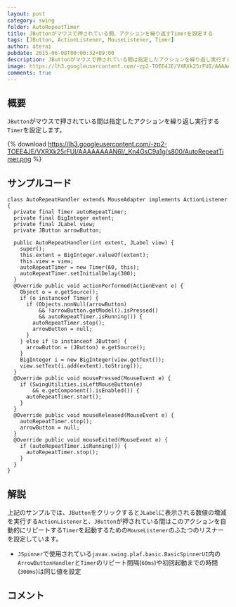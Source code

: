 ```yaml
---
layout: post
category: swing
folder: AutoRepeatTimer
title: JButtonがマウスで押されている間、アクションを繰り返すTimerを設定する
tags: [JButton, ActionListener, MouseListener, Timer]
author: aterai
pubdate: 2015-06-08T00:00:32+09:00
description: JButtonがマウスで押されている間は指定したアクションを繰り返し実行するTimerを設定します。
image: https://lh3.googleusercontent.com/-zp2-TOEE4JE/VXRXk25rFUI/AAAAAAAAN6I/_Kn4GsC9a1g/s800/AutoRepeatTimer.png
comments: true
---
```

## 概要
`JButton`がマウスで押されている間は指定したアクションを繰り返し実行する`Timer`を設定します。

{% download https://lh3.googleusercontent.com/-zp2-TOEE4JE/VXRXk25rFUI/AAAAAAAAN6I/_Kn4GsC9a1g/s800/AutoRepeatTimer.png %}

## サンプルコード
<pre class="prettyprint"><code>class AutoRepeatHandler extends MouseAdapter implements ActionListener {
  private final Timer autoRepeatTimer;
  private final BigInteger extent;
  private final JLabel view;
  private JButton arrowButton;

  public AutoRepeatHandler(int extent, JLabel view) {
    super();
    this.extent = BigInteger.valueOf(extent);
    this.view = view;
    autoRepeatTimer = new Timer(60, this);
    autoRepeatTimer.setInitialDelay(300);
  }
  @Override public void actionPerformed(ActionEvent e) {
    Object o = e.getSource();
    if (o instanceof Timer) {
      if (Objects.nonNull(arrowButton)
          &amp;&amp; !arrowButton.getModel().isPressed()
          &amp;&amp; autoRepeatTimer.isRunning()) {
        autoRepeatTimer.stop();
        arrowButton = null;
      }
    } else if (o instanceof JButton) {
      arrowButton = (JButton) e.getSource();
    }
    BigInteger i = new BigInteger(view.getText());
    view.setText(i.add(extent).toString());
  }
  @Override public void mousePressed(MouseEvent e) {
    if (SwingUtilities.isLeftMouseButton(e)
        &amp;&amp; e.getComponent().isEnabled()) {
      autoRepeatTimer.start();
    }
  }
  @Override public void mouseReleased(MouseEvent e) {
    autoRepeatTimer.stop();
    arrowButton = null;
  }
  @Override public void mouseExited(MouseEvent e) {
    if (autoRepeatTimer.isRunning()) {
      autoRepeatTimer.stop();
    }
  }
}
</code></pre>

## 解説
上記のサンプルでは、`JButton`をクリックすると`JLabel`に表示される数値の増減を実行する`ActionListener`と、`JButton`が押されている間はこのアクションを自動的にリピートする`Timer`を起動するための`MouseListener`のふたつのリスナーを設定しています。

- `JSpinner`で使用されている`javax.swing.plaf.basic.BasicSpinnerUI`内の`ArrowButtonHandler`と`Timer`のリピート間隔(`60ms`)や初回起動までの時間(`300ms`)は同じ値を設定

<!-- dummy comment line for breaking list -->

## コメント

